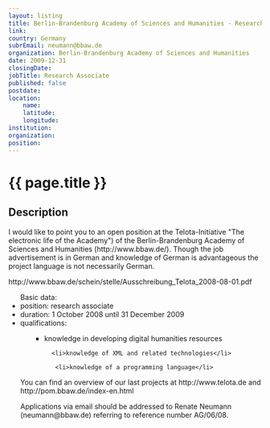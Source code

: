 ```yaml
---
layout: listing
title: Berlin-Brandenburg Academy of Sciences and Humanities - Research Associate
link:
country: Germany
subrEmail: neumann@bbaw.de
organization: Berlin-Brandenburg Academy of Sciences and Humanities 
date: 2009-12-31
closingDate: 
jobTitle: Research Associate
published: false
postdate:
location:
	name: 
	latitude: 
	longitude: 
institution: 
organization: 
position: 
--- 
```



# {{ page.title }}

## Description




<p>I would like to point you to an open position at the Telota-Initiative "The electronic life of the Academy") of the Berlin-Brandenburg Academy of Sciences and Humanities (http://www.bbaw.de/). Though the job advertisement is in German and knowledge of German is advantageous the project language is not necessarily German.
</p>

<p>http://www.bbaw.de/schein/stelle/Ausschreibung_Telota_2008-08-01.pdf
</p>

<ul>Basic data:
<li>position: research associate</li>
<li> duration: 1 October 2008 until 31 December 2009</li>
<li>qualifications:</li>
<ul>
<ul>
       <li>knowledge in developing digital humanities resources</li>

      <li>knowledge of XML and related technologies</li>

       <li>knowledge of a programming language</li>

</ul>
</ul>

<p>You can find an overview of our last projects at
http://www.telota.de and http://pom.bbaw.de/index-en.html</p>

<p>Applications via email should be addressed to Renate Neumann (neumann@bbaw.de) referring to reference number AG/06/08.</p>
